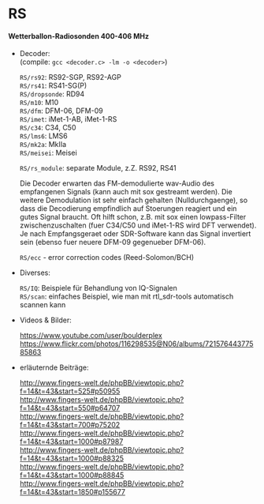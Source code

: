 RS
==
  
#### Wetterballon-Radiosonden  400-406 MHz  

* Decoder: <br />
  (compile: `gcc <decoder.c> -lm -o <decoder>`)

  `RS/rs92`: RS92-SGP, RS92-AGP <br />
  `RS/rs41`: RS41-SG(P) <br />
  `RS/dropsonde`: RD94 <br />
  `RS/m10`: M10 <br />
  `RS/dfm`: DFM-06, DFM-09 <br />
  `RS/imet`: iMet-1-AB, iMet-1-RS <br />
  `RS/c34`: C34, C50 <br />
  `RS/lms6`: LMS6 <br />
  `RS/mk2a`: MkIIa <br />
  `RS/meisei`: Meisei <br />

  `RS/rs_module`: separate Module, z.Z. RS92, RS41 <br />


  Die Decoder erwarten das FM-demodulierte wav-Audio des empfangenen Signals (kann auch mit 
sox gestreamt werden). Die weitere Demodulation ist sehr einfach gehalten (Nulldurchgaenge), 
so dass die Decodierung empfindlich auf Stoerungen reagiert und ein gutes Signal braucht. 
Oft hilft schon, z.B. mit sox einen lowpass-Filter zwischenzuschalten (fuer C34/C50 und iMet-1-RS
wird DFT verwendet). Je nach Empfangsgeraet oder SDR-Software kann das Signal invertiert sein 
(ebenso fuer neuere DFM-09 gegenueber DFM-06).

  `RS/ecc` - error correction codes (Reed-Solomon/BCH) <br />


* Diverses:

  `RS/IQ`: Beispiele für Behandlung von IQ-Signalen <br />
  `RS/scan`: einfaches Beispiel, wie man mit rtl_sdr-tools automatisch scannen kann <br />


* Videos & Bilder:

  https://www.youtube.com/user/boulderplex  
  https://www.flickr.com/photos/116298535@N06/albums/72157644377585863  


* erläuternde Beiträge:

  http://www.fingers-welt.de/phpBB/viewtopic.php?f=14&t=43&start=525#p50955  
  http://www.fingers-welt.de/phpBB/viewtopic.php?f=14&t=43&start=550#p64707  
  http://www.fingers-welt.de/phpBB/viewtopic.php?f=14&t=43&start=700#p75202  
  http://www.fingers-welt.de/phpBB/viewtopic.php?f=14&t=43&start=1000#p87987  
  http://www.fingers-welt.de/phpBB/viewtopic.php?f=14&t=43&start=1000#p88325  
  http://www.fingers-welt.de/phpBB/viewtopic.php?f=14&t=43&start=1000#p88845  
  http://www.fingers-welt.de/phpBB/viewtopic.php?f=14&t=43&start=1850#p155677  

